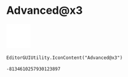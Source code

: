 # Advanced@x3
![](/img/Advanced@x3.png)

``` CSharp
EditorGUIUtility.IconContent("Advanced@x3")
```
```
-8134610257930123897
```
